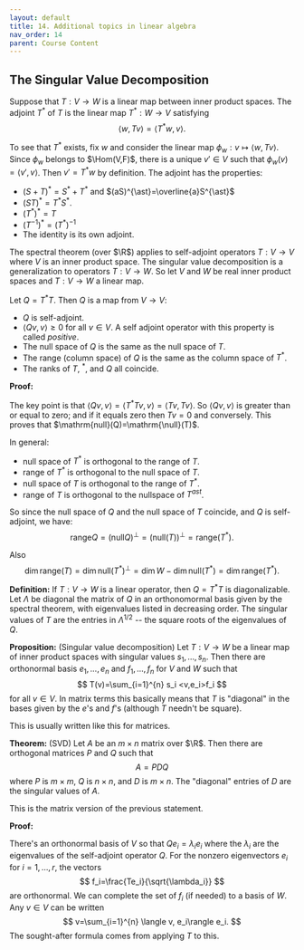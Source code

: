 ```yaml
---
layout: default
title: 14. Additional topics in linear algebra
nav_order: 14
parent: Course Content
---
```


## The Singular Value Decomposition

Suppose that $T:V\to W$ is a linear map between inner product spaces.  The adjoint $T^{*}$ of $T$ is the linear map $T^{*}:W\to V$
satisfying
$$
\langle w, Tv\rangle=\langle T^{*}w,v\rangle.
$$

To see that $T^{*}$ exists, fix $w$ and consider the linear map $\phi_w:v\mapsto \langle w, Tv\rangle$.  Since $\phi_w$ belongs to $\Hom(V,F)$,
there is a unique $v'\in V$ such that $\phi_w(v)=\langle v',v\rangle$.   Then $v'=T^{*}w$ by definition.  The adjoint has the properties:

- $(S+T)^{\ast}=S^{\ast}+T^{\ast}$ and $(aS)^{\ast}=\overline{a}S^{\ast}$
- $(ST)^{\ast}=T^{\ast}S^{\ast}$.
- $(T^{\ast})^{\ast}=T$
- $(T^{-1})^{\ast}=(T^{\ast})^{-1}$
- The identity is its own adjoint.  

The spectral theorem (over $\R$) applies to self-adjoint operators $T:V\to V$ where $V$ is an inner product space.  The singular value decomposition is a generalization to
operators $T:V\to W$.   So let $V$ and $W$ be real inner product spaces and $T:V\to W$ a linear map.

Let $Q=T^{\ast}T$.  Then $Q$ is a map from $V\to V$:

- $Q$ is self-adjoint.
- $\langle Qv, v\rangle \ge 0$ for all $v\in V$.   A self adjoint operator with this property is called *positive*.
- The null space of $Q$ is the same as the null space of $T$.
- The range (column space) of $Q$ is the same as the column space of $T^{\ast}$. 
- The ranks of $T$, $^{\ast}$, and $Q$ all coincide. 

**Proof:**

The key point is that $\langle Qv, v\rangle=\langle T^{\ast}Tv,v\rangle = \langle Tv, Tv\rangle$.  So $\langle Qv,v\rangle$ is greater than or equal to zero;
and if it equals zero then $Tv=0$ and conversely.  This proves that $\mathrm{null}(Q)=\mathrm{\null}(T)$.

In general:

- null space of $T^{\ast}$ is orthogonal to the range of $T$.
- range of $T^{\ast}$ is orthogonal to the null space of $T$.
- null space of $T$ is orthogonal to the range of $T^{\ast}$.
- range of $T$ is orthogonal to the nullspace of $T^{ast}$. 

So since the null space of $Q$ and the null space of $T$ coincide, and $Q$ is self-adjoint,  we have:
$$
\mathrm{range}Q = (\mathrm{null} Q)^{\perp}=(\mathrm{null}(T))^{\perp}=\mathrm{range}(T^{\ast}).
$$

Also
$$
\dim\mathrm{range}(T)=\dim\mathrm{null}(T^{\ast})^{\perp}=\dim W-\dim\mathrm{null}(T^{\ast})=\dim\mathrm{range}(T^{\ast}).
$$

**Definition:** If $T:V\to W$ is a linear operator, then $Q=T^{\ast}T$ is diagonalizable.  Let $\Lambda$ be diagonal the matrix of $Q$
in an orthonomormal basis given by the spectral theorem, with eigenvalues listed in decreasing order.  The singular values of $T$ are
the entries in $\Lambda^{1/2}$ -- the square roots of the eigenvalues of $Q$.

**Proposition:** (Singular value decomposition)  Let $T:V\to W$ be a linear map of inner product spaces with singular values $s_1,\ldots, s_n$.
Then there are orthonormal basis $e_1,\ldots, e_n$ and $f_1,\ldots, f_n$ for $V$ and $W$ such that
$$
T(v)=\sum_{i=1}^{n} s_i <v,e_i>f_i
$$
for all $v\in V$. In matrix terms this basically means that $T$ is "diagonal" in the bases given by the $e$'s and $f$'s (although $T$ needn't be square).

This is usually written like this for matrices.

**Theorem:** (SVD)  Let $A$ be an $m\times n$ matrix over $\R$.  Then there are orthogonal matrices $P$ and $Q$ such that
$$
A=PDQ
$$
where $P$ is $m\times m$, $Q$ is $n\times n$, and $D$ is $m\times n$.  The "diagonal" entries of $D$ are the singular values of $A$. 

This is the matrix version of the previous statement.

**Proof:** 

There's an orthonormal basis of $V$ so that $Qe_i=\lambda_i e_i$ where the $\lambda_i$ are the eigenvalues of the self-adjoint operator $Q$.
For the nonzero eigenvectors $e_i$ for $i=1,\dots, r$, 
the vectors
$$
f_i=\frac{Te_i}{\sqrt{\lambda_i}}
$$
are orthonormal.  We can complete the set of $f_i$ (if needed) to a basis of $W$.  Any $v\in V$ can be written
$$
v=\sum_{i=1}^{n} \langle v, e_i\rangle e_i.
$$
The sought-after formula comes from applying $T$ to this. 